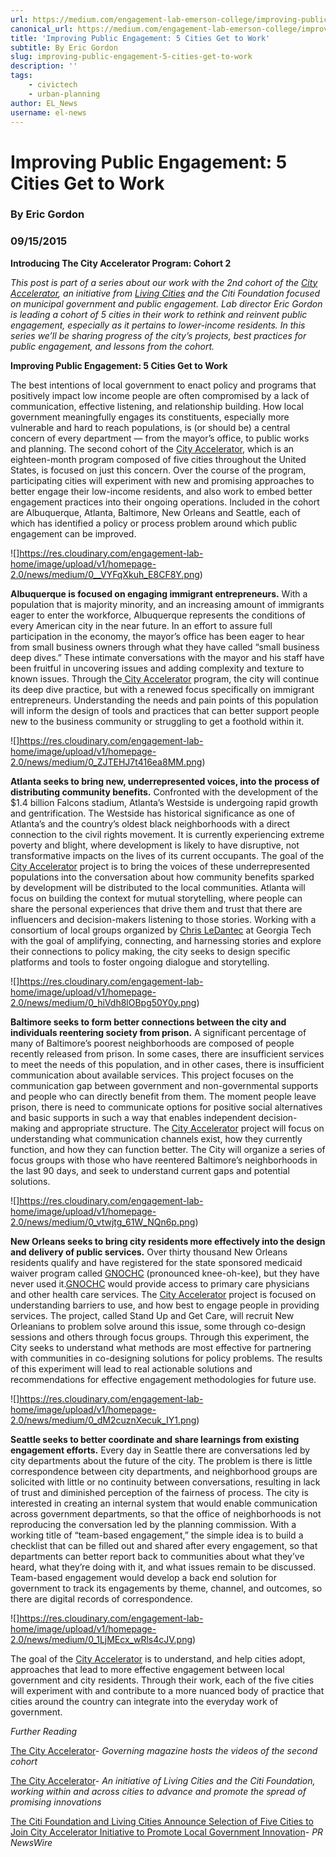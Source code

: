 ```yaml
---
url: https://medium.com/engagement-lab-emerson-college/improving-public-engagement-5-cities-get-to-work-f9b0f60c1f79
canonical_url: https://medium.com/engagement-lab-emerson-college/improving-public-engagement-5-cities-get-to-work-f9b0f60c1f79
title: 'Improving Public Engagement: 5 Cities Get to Work'
subtitle: By Eric Gordon
slug: improving-public-engagement-5-cities-get-to-work
description: ''
tags:
    - civictech
    - urban-planning
author: EL_News
username: el-news
---
```


# Improving Public Engagement: 5 Cities Get to Work

### By Eric Gordon

### 09/15/2015

**Introducing The City Accelerator Program: Cohort 2**

_This post is part of a series about our work with the 2nd cohort of the [City Accelerator](http://www.governing.com/cityaccelerator), an initiative from [Living Cities](http://livingcities.org/) and the Citi Foundation focused on municipal government and public engagement. Lab director Eric Gordon is leading a cohort of 5 cities in their work to rethink and reinvent public engagement, especially as it pertains to lower-income residents. In this series we’ll be sharing progress of the city’s projects, best practices for public engagement, and lessons from the cohort._

**Improving Public Engagement: 5 Cities Get to Work**

The best intentions of local government to enact policy and programs that positively impact low income people are often compromised by a lack of communication, effective listening, and relationship building. How local government meaningfully engages its constituents, especially more vulnerable and hard to reach populations, is (or should be) a central concern of every department — from the mayor’s office, to public works and planning. The second cohort of the [City Accelerator](http://www.governing.com/cityaccelerator), which is an eighteen-month program composed of five cities throughout the United States, is focused on just this concern. Over the course of the program, participating cities will experiment with new and promising approaches to better engage their low-income residents, and also work to embed better engagement practices into their ongoing operations. Included in the cohort are Albuquerque, Atlanta, Baltimore, New Orleans and Seattle, each of which has identified a policy or process problem around which public engagement can be improved.

![]https://res.cloudinary.com/engagement-lab-home/image/upload/v1/homepage-2.0/news/medium/0__VYFqXkuh_E8CF8Y.png)

**Albuquerque is focused on engaging immigrant entrepreneurs.** With a population that is majority minority, and an increasing amount of immigrants eager to enter the workforce, Albuquerque represents the conditions of every American city in the near future. In an effort to assure full participation in the economy, the mayor’s office has been eager to hear from small business owners through what they have called “small business deep dives.” These intimate conversations with the mayor and his staff have been fruitful in uncovering issues and adding complexity and texture to known issues. Through the[ City Accelerator](http://www.governing.com/cityaccelerator) program, the city will continue its deep dive practice, but with a renewed focus specifically on immigrant entrepreneurs. Understanding the needs and pain points of this population will inform the design of tools and practices that can better support people new to the business community or struggling to get a foothold within it.

![]https://res.cloudinary.com/engagement-lab-home/image/upload/v1/homepage-2.0/news/medium/0_ZJTEHJ7t416ea8MM.png)

**Atlanta seeks to bring new, underrepresented voices, into the process of distributing community benefits.** Confronted with the development of the $1.4 billion Falcons stadium, Atlanta’s Westside is undergoing rapid growth and gentrification. The Westside has historical significance as one of Atlanta’s and the country’s oldest black neighborhoods with a direct connection to the civil rights movement. It is currently experiencing extreme poverty and blight, where development is likely to have disruptive, not transformative impacts on the lives of its current occupants. The goal of the [City Accelerator](http://www.governing.com/cityaccelerator) project is to bring the voices of these underrepresented populations into the conversation about how community benefits sparked by development will be distributed to the local communities. Atlanta will focus on building the context for mutual storytelling, where people can share the personal experiences that drive them and trust that there are influencers and decision-makers listening to those stories. Working with a consortium of local groups organized by [Chris LeDantec](http://ledantec.net/) at Georgia Tech with the goal of amplifying, connecting, and harnessing stories and explore their connections to policy making, the city seeks to design specific platforms and tools to foster ongoing dialogue and storytelling.

![]https://res.cloudinary.com/engagement-lab-home/image/upload/v1/homepage-2.0/news/medium/0_hiVdh8lOBpg50Y0y.png)

**Baltimore seeks to form better connections between the city and individuals reentering society from prison.** A significant percentage of many of Baltimore’s poorest neighborhoods are composed of people recently released from prison. In some cases, there are insufficient services to meet the needs of this population, and in other cases, there is insufficient communication about available services. This project focuses on the communication gap between government and non-governmental supports and people who can directly benefit from them. The moment people leave prison, there is need to communicate options for positive social alternatives and basic supports in such a way that enables independent decision-making and appropriate structure. The [City Accelerator](http://www.governing.com/cityaccelerator) project will focus on understanding what communication channels exist, how they currently function, and how they can function better. The City will organize a series of focus groups with those who have reentered Baltimore’s neighborhoods in the last 90 days, and seek to understand current gaps and potential solutions.

![]https://res.cloudinary.com/engagement-lab-home/image/upload/v1/homepage-2.0/news/medium/0_vtwjtg_61W_NQn6p.png)

**New Orleans seeks to bring city residents more effectively into the design and delivery of public services.** Over thirty thousand New Orleans residents qualify and have registered for the state sponsored medicaid waiver program called [GNOCHC](http://dhh.louisiana.gov/index.cfm/page/679) (pronounced knee-oh-kee), but they have never used it.[GNOCHC](http://dhh.louisiana.gov/index.cfm/page/679) would provide access to primary care physicians and other health care services. The [City Accelerator](http://www.governing.com/cityaccelerator) project is focused on understanding barriers to use, and how best to engage people in providing services. The project, called Stand Up and Get Care, will recruit New Orleanians to problem solve around this issue, some through co-design sessions and others through focus groups. Through this experiment, the City seeks to understand what methods are most effective for partnering with communities in co-designing solutions for policy problems. The results of this experiment will lead to real actionable solutions and recommendations for effective engagement methodologies for future use.

![]https://res.cloudinary.com/engagement-lab-home/image/upload/v1/homepage-2.0/news/medium/0_dM2cuznXecuk_IY1.png)

**Seattle seeks to better coordinate and share learnings from existing engagement efforts.** Every day in Seattle there are conversations led by city departments about the future of the city. The problem is there is little correspondence between city departments, and neighborhood groups are solicited with little or no continuity between conversations, resulting in lack of trust and diminished perception of the fairness of process. The city is interested in creating an internal system that would enable communication across government departments, so that the office of neighborhoods is not reproducing the conversation led by the planning commission. With a working title of “team-based engagement,” the simple idea is to build a checklist that can be filled out and shared after every engagement, so that departments can better report back to communities about what they’ve heard, what they’re doing with it, and what issues remain to be discussed. Team-based engagement would develop a back end solution for government to track its engagements by theme, channel, and outcomes, so there are digital records of correspondence.

![]https://res.cloudinary.com/engagement-lab-home/image/upload/v1/homepage-2.0/news/medium/0_1LjMEcx_wRls4cJV.png)

The goal of the [City Accelerator](http://www.governing.com/cityaccelerator) is to understand, and help cities adopt, approaches that lead to more effective engagement between local government and city residents. Through their work, each of the five cities will experiment with and contribute to a more nuanced body of practice that cities around the country can integrate into the everyday work of government.

_Further Reading_

[The City Accelerator](http://www.governing.com/cityaccelerator)- _Governing magazine hosts the videos of the second cohort_

[The City Accelerator](https://www.livingcities.org/work/city-accelerator)- _An initiative of Living Cities and the Citi Foundation, working within and across cities to advance and promote the spread of promising innovations_

[The Citi Foundation and Living Cities Announce Selection of Five Cities to Join City Accelerator Initiative to Promote Local Government Innovation](http://www.prnewswire.com/news-releases/the-citi-foundation-and-living-cities-announce-selection-of-five-cities-to-join-city-accelerator-initiative-to-promote-local-government-innovation-300085314.html)- _PR NewsWire_

